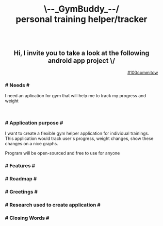 <h1 align="center">\--_GymBuddy_--/<br>personal training helper/tracker</h1>

<br><br>

<h2 align="center">Hi, I invite you to take a look at the following android app project \/</h2>

<p align="right"><a href="https://100commitow.pl">#100commitow</a></p>

<h3 align="left"># Needs #</h3>
<p align="left">I need an aplication for gym that will help me to track my progress and weight</p>

<br>

<h3 align="left"># Application purpose #</h3>
<p align="left">I want to create a flexible gym helper application for individual trainings.<br>This application would track user's progress, weight changes, show these changes on a nice graphs.</p>
<p align="left">Program will be open-sourced and free to use for anyone</p>

<h3 align="left"># Features #</h3>

<h3 align="left"># Roadmap #</h3>

<h3 align="left"># Greetings #</h3>

<h3 align="left"># Research used to create application #</h3>

<h3 align="left"># Closing Words #</h3>
